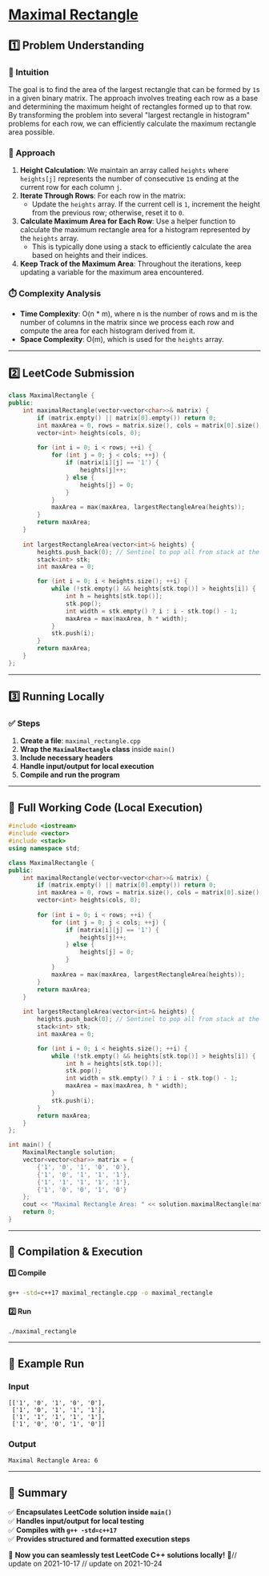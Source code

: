 # **[Maximal Rectangle](https://leetcode.com/problems/maximal-rectangle/description/)**  

## **1️⃣ Problem Understanding**  
### **📌 Intuition**  
The goal is to find the area of the largest rectangle that can be formed by `1`s in a given binary matrix. The approach involves treating each row as a base and determining the maximum height of rectangles formed up to that row. By transforming the problem into several "largest rectangle in histogram" problems for each row, we can efficiently calculate the maximum rectangle area possible.

### **🚀 Approach**  
1. **Height Calculation**: We maintain an array called `heights` where `heights[j]` represents the number of consecutive `1`s ending at the current row for each column `j`.
2. **Iterate Through Rows**: For each row in the matrix:
   - Update the `heights` array. If the current cell is `1`, increment the height from the previous row; otherwise, reset it to `0`.
3. **Calculate Maximum Area for Each Row**: Use a helper function to calculate the maximum rectangle area for a histogram represented by the `heights` array.
   - This is typically done using a stack to efficiently calculate the area based on heights and their indices.
4. **Keep Track of the Maximum Area**: Throughout the iterations, keep updating a variable for the maximum area encountered.

### **⏱️ Complexity Analysis**  
- **Time Complexity**: O(n * m), where n is the number of rows and m is the number of columns in the matrix since we process each row and compute the area for each histogram derived from it.
- **Space Complexity**: O(m), which is used for the `heights` array.

---  

## **2️⃣ LeetCode Submission**  
```cpp
class MaximalRectangle {
public:
    int maximalRectangle(vector<vector<char>>& matrix) {
        if (matrix.empty() || matrix[0].empty()) return 0;
        int maxArea = 0, rows = matrix.size(), cols = matrix[0].size();
        vector<int> heights(cols, 0);
        
        for (int i = 0; i < rows; ++i) {
            for (int j = 0; j < cols; ++j) {
                if (matrix[i][j] == '1') {
                    heights[j]++;
                } else {
                    heights[j] = 0;
                }
            }
            maxArea = max(maxArea, largestRectangleArea(heights));
        }
        return maxArea;
    }
    
    int largestRectangleArea(vector<int>& heights) {
        heights.push_back(0); // Sentinel to pop all from stack at the end
        stack<int> stk;
        int maxArea = 0;

        for (int i = 0; i < heights.size(); ++i) {
            while (!stk.empty() && heights[stk.top()] > heights[i]) {
                int h = heights[stk.top()];
                stk.pop();
                int width = stk.empty() ? i : i - stk.top() - 1;
                maxArea = max(maxArea, h * width);
            }
            stk.push(i);
        }
        return maxArea;
    }
};  
```  

---  

## **3️⃣ Running Locally**  
### **✅ Steps**  
1. **Create a file**: `maximal_rectangle.cpp`  
2. **Wrap the `MaximalRectangle` class** inside `main()`  
3. **Include necessary headers**  
4. **Handle input/output for local execution**  
5. **Compile and run the program**  

---  

## **📝 Full Working Code (Local Execution)**  
```cpp
#include <iostream>
#include <vector>
#include <stack>
using namespace std;

class MaximalRectangle {
public:
    int maximalRectangle(vector<vector<char>>& matrix) {
        if (matrix.empty() || matrix[0].empty()) return 0;
        int maxArea = 0, rows = matrix.size(), cols = matrix[0].size();
        vector<int> heights(cols, 0);
        
        for (int i = 0; i < rows; ++i) {
            for (int j = 0; j < cols; ++j) {
                if (matrix[i][j] == '1') {
                    heights[j]++;
                } else {
                    heights[j] = 0;
                }
            }
            maxArea = max(maxArea, largestRectangleArea(heights));
        }
        return maxArea;
    }
    
    int largestRectangleArea(vector<int>& heights) {
        heights.push_back(0); // Sentinel to pop all from stack at the end
        stack<int> stk;
        int maxArea = 0;

        for (int i = 0; i < heights.size(); ++i) {
            while (!stk.empty() && heights[stk.top()] > heights[i]) {
                int h = heights[stk.top()];
                stk.pop();
                int width = stk.empty() ? i : i - stk.top() - 1;
                maxArea = max(maxArea, h * width);
            }
            stk.push(i);
        }
        return maxArea;
    }
};

int main() {
    MaximalRectangle solution;
    vector<vector<char>> matrix = {
        {'1', '0', '1', '0', '0'},
        {'1', '0', '1', '1', '1'},
        {'1', '1', '1', '1', '1'},
        {'1', '0', '0', '1', '0'}
    };
    cout << "Maximal Rectangle Area: " << solution.maximalRectangle(matrix) << endl;
    return 0;
}  
```  

---  

## **🔧 Compilation & Execution**  
#### **1️⃣ Compile**  
```bash
g++ -std=c++17 maximal_rectangle.cpp -o maximal_rectangle
```  

#### **2️⃣ Run**  
```bash
./maximal_rectangle
```  

---  

## **🎯 Example Run**  
### **Input**  
```
[['1', '0', '1', '0', '0'],
 ['1', '0', '1', '1', '1'],
 ['1', '1', '1', '1', '1'],
 ['1', '0', '0', '1', '0']]
```  
### **Output**  
```
Maximal Rectangle Area: 6
```  

---  

## **📌 Summary**  
✅ **Encapsulates LeetCode solution inside `main()`**  
✅ **Handles input/output for local testing**  
✅ **Compiles with `g++ -std=c++17`**  
✅ **Provides structured and formatted execution steps**  

🚀 **Now you can seamlessly test LeetCode C++ solutions locally!** 🚀// update on 2021-10-17
// update on 2021-10-24
